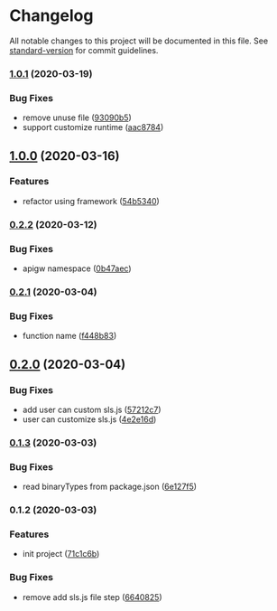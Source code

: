 # Changelog

All notable changes to this project will be documented in this file. See [standard-version](https://github.com/conventional-changelog/standard-version) for commit guidelines.

### [1.0.1](https://github.com/serverless-components/tencent-nuxtjs/compare/v1.0.0...v1.0.1) (2020-03-19)


### Bug Fixes

* remove unuse file ([93090b5](https://github.com/serverless-components/tencent-nuxtjs/commit/93090b5f830883b7dbca5d521a3dd9480677865e))
* support customize runtime ([aac8784](https://github.com/serverless-components/tencent-nuxtjs/commit/aac8784824cc10663f95c8098f2b1d4ad59d491a))

## [1.0.0](https://github.com/serverless-components/tencent-nuxtjs/compare/v0.2.2...v1.0.0) (2020-03-16)


### Features

* refactor using framework ([54b5340](https://github.com/serverless-components/tencent-nuxtjs/commit/54b53403cfb2284ad0522287bc0b814b5c045ea1))

### [0.2.2](https://github.com/serverless-components/tencent-nuxtjs/compare/v0.2.1...v0.2.2) (2020-03-12)


### Bug Fixes

* apigw namespace ([0b47aec](https://github.com/serverless-components/tencent-nuxtjs/commit/0b47aec944295b1c9befc70ed546838c812b1fa6))

### [0.2.1](https://github.com/serverless-components/tencent-nuxtjs/compare/v0.2.0...v0.2.1) (2020-03-04)


### Bug Fixes

* function name ([f448b83](https://github.com/serverless-components/tencent-nuxtjs/commit/f448b836760daf187a9886afbe8932ff51f915f9))

## [0.2.0](https://github.com/serverless-components/tencent-nuxtjs/compare/v0.1.3...v0.2.0) (2020-03-04)


### Bug Fixes

* add user can custom sls.js ([57212c7](https://github.com/serverless-components/tencent-nuxtjs/commit/57212c70d73272f4f96cdcf5dc60fc1297900f12))
* user can customize sls.js ([4e2e16d](https://github.com/serverless-components/tencent-nuxtjs/commit/4e2e16dc8f62800cb164c503b52098ec33ad2506))

### [0.1.3](https://github.com/serverless-components/tencent-nuxtjs/compare/v0.1.2...v0.1.3) (2020-03-03)


### Bug Fixes

* read binaryTypes from package.json ([6e127f5](https://github.com/serverless-components/tencent-nuxtjs/commit/6e127f52a9248a4705bb0e54f121581a3fb79590))

### 0.1.2 (2020-03-03)


### Features

* init project ([71c1c6b](https://github.com/serverless-components/tencent-nuxtjs/commit/71c1c6b30336afb35323915f4ed2bf19ddc33a7c))


### Bug Fixes

* remove add sls.js file step ([6640825](https://github.com/serverless-components/tencent-nuxtjs/commit/6640825a2581b5cfd7c1dafd91e72a10d7e8390b))
